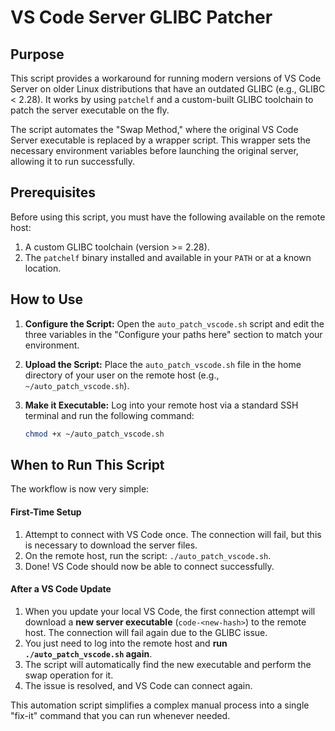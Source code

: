 # VS Code Server GLIBC Patcher

## Purpose

This script provides a workaround for running modern versions of VS Code Server on older Linux distributions that have an outdated GLIBC (e.g., GLIBC \< 2.28). It works by using `patchelf` and a custom-built GLIBC toolchain to patch the server executable on the fly.

The script automates the "Swap Method," where the original VS Code Server executable is replaced by a wrapper script. This wrapper sets the necessary environment variables before launching the original server, allowing it to run successfully.

## Prerequisites

Before using this script, you must have the following available on the remote host:

1.  A custom GLIBC toolchain (version \>= 2.28).
2.  The `patchelf` binary installed and available in your `PATH` or at a known location.

## How to Use

1.  **Configure the Script:** Open the `auto_patch_vscode.sh` script and edit the three variables in the "Configure your paths here" section to match your environment.

2.  **Upload the Script:** Place the `auto_patch_vscode.sh` file in the home directory of your user on the remote host (e.g., `~/auto_patch_vscode.sh`).

3.  **Make it Executable:** Log into your remote host via a standard SSH terminal and run the following command:

    ```bash
    chmod +x ~/auto_patch_vscode.sh
    ```

## When to Run This Script

The workflow is now very simple:

#### First-Time Setup

1.  Attempt to connect with VS Code once. The connection will fail, but this is necessary to download the server files.
2.  On the remote host, run the script: `./auto_patch_vscode.sh`.
3.  Done\! VS Code should now be able to connect successfully.

#### After a VS Code Update

1.  When you update your local VS Code, the first connection attempt will download a **new server executable** (`code-<new-hash>`) to the remote host. The connection will fail again due to the GLIBC issue.
2.  You just need to log into the remote host and **run `./auto_patch_vscode.sh` again**.
3.  The script will automatically find the new executable and perform the swap operation for it.
4.  The issue is resolved, and VS Code can connect again.

This automation script simplifies a complex manual process into a single "fix-it" command that you can run whenever needed.
